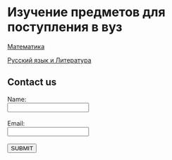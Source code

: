 <html>

<head>
  
<meta charset="utf-8">
  
<title>Русский язык</title>
<style>
  .main{
  background-image: url("https://c7.alamy.com/comp/M4RGKF/the-background-in-many-compositions-gives-the-whole-project-a-climate-M4RGKF.jpg";
  width: 100%;
  height: 100%;
  }
 .backg{
  background-color: white;
  padding: 25px 50px 75px 100px;
  } 
</style>

</head>


<body>
  <div class="main">
  <div class="backg">
<h1>Изучение предметов для поступления в вуз</h1>

<a href="http://mftna.github.io/math.html">Математика</a>

<p><a href="http://mftna.github.io/russian.html">Русский язык и Литература</a></p>
<h2>Contact us</h2>
<form>
  Name:<br>
  <input type="text"><br><br>
  Email:<br>
  <input type="text"><br><br>
  <button>SUBMIT</button>
  
  
</form>
</div>
</div>
</body>

</html>
